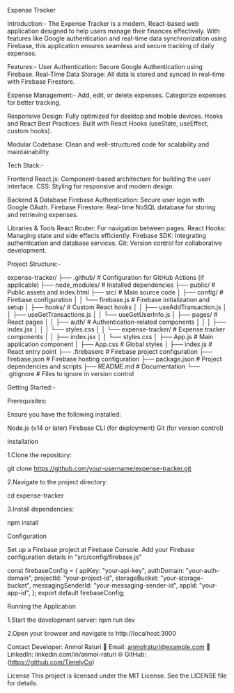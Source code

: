 Expense Tracker

Introduction:- The Expense Tracker is a modern, React-based web
application designed to help users manage their finances effectively.
With features like Google authentication and real-time data
synchronization using Firebase, this application ensures seamless and
secure tracking of daily expenses.

Features:- User Authentication: Secure Google Authentication using
Firebase. Real-Time Data Storage: All data is stored and synced in
real-time with Firebase Firestore.

Expense Management:- Add, edit, or delete expenses. Categorize expenses
for better tracking.

Responsive Design: Fully optimized for desktop and mobile devices. Hooks
and React Best Practices: Built with React Hooks (useState, useEffect,
custom hooks).

Modular Codebase: Clean and well-structured code for scalability and
maintainability.

Tech Stack:-

Frontend React.js: Component-based architecture for building the user
interface. CSS: Styling for responsive and modern design.

Backend & Database Firebase Authentication: Secure user login with
Google OAuth. Firebase Firestore: Real-time NoSQL database for storing
and retrieving expenses.

Libraries & Tools React Router: For navigation between pages. React
Hooks: Managing state and side effects efficiently. Firebase SDK:
Integrating authentication and database services. Git: Version control
for collaborative development.

Project Structure:-

expense-tracker/ ├── .github/ \# Configuration for GitHub Actions (if
applicable) ├── node_modules/ \# Installed dependencies ├── public/ \#
Public assets and index.html ├── src/ \# Main source code │ ├── config/
\# Firebase configuration │ │ └── firebase.js \# Firebase initialization
and setup │ ├── hooks/ \# Custom React hooks │ │ ├──
useAddTransaction.js │ │ ├── useGetTransactions.js │ │ └──
useGetUserInfo.js │ ├── pages/ \# React pages │ │ ├── auth/ \#
Authentication-related components │ │ │ ├── index.jsx │ │ │ └──
styles.css │ │ └── expense-tracker/ \# Expense tracker components │ │
├── index.jsx │ │ └── styles.css │ ├── App.js \# Main application
component │ ├── App.css \# Global styles │ ├── index.js \# React entry
point ├── .firebaserc \# Firebase project configuration ├──
firebase.json \# Firebase hosting configuration ├── package.json \#
Project dependencies and scripts ├── README.md \# Documentation └──
.gitignore \# Files to ignore in version control

Getting Started:-

Prerequisites:

Ensure you have the following installed:

Node.js (v14 or later) Firebase CLI (for deployment) Git (for version
control)

Installation

1.Clone the repository:

git clone https://github.com/your-username/expense-tracker.git

2.Navigate to the project directory:

cd expense-tracker

3.Install dependencies:

npm install

Configuration

Set up a Firebase project at Firebase Console. Add your Firebase
configuration details in "src/config/firebase.js"

const firebaseConfig = { apiKey: "your-api-key", authDomain:
"your-auth-domain", projectId: "your-project-id", storageBucket:
"your-storage-bucket", messagingSenderId: "your-messaging-sender-id",
appId: "your-app-id", }; export default firebaseConfig;

Running the Application

1.Start the development server: npm run dev

2.Open your browser and navigate to http://localhost:3000

Contact Developer: Anmol Raturi 📧 Email: anmolraturi@example.com 🔗
LinkedIn: linkedin.com/in/anmol-raturi 🌐
GitHub:(https://github.com/TimelyCo)

License This project is licensed under the MIT License. See the LICENSE
file for details.
